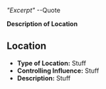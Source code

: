 *"Excerpt"* --Quote

**Description of Location**

## Location
- **Type of Location:** Stuff
- **Controlling Influence:** Stuff
- **Description:** Stuff